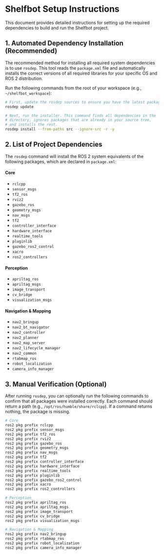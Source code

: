 # Shelfbot Setup Instructions

This document provides detailed instructions for setting up the required dependencies to build and run the Shelfbot project.

## 1. Automated Dependency Installation (Recommended)

The recommended method for installing all required system dependencies is to use `rosdep`. This tool reads the `package.xml` file and automatically installs the correct versions of all required libraries for your specific OS and ROS 2 distribution.

Run the following commands from the root of your workspace (e.g., `~/shelfbot_workspace`):

```bash
# First, update the rosdep sources to ensure you have the latest package list
rosdep update

# Next, run the installer. This command finds all dependencies in the 'src'
# directory, ignores packages that are already in your source tree,
# and installs the rest.
rosdep install --from-paths src --ignore-src -r -y
```

## 2. List of Project Dependencies

The `rosdep` command will install the ROS 2 system equivalents of the following packages, which are declared in `package.xml`:

#### Core
- `rclcpp`
- `sensor_msgs`
- `tf2_ros`
- `rviz2`
- `gazebo_ros`
- `geometry_msgs`
- `nav_msgs`
- `tf2`
- `controller_interface`
- `hardware_interface`
- `realtime_tools`
- `pluginlib`
- `gazebo_ros2_control`
- `xacro`
- `ros2_controllers`

#### Perception
- `apriltag_ros`
- `apriltag_msgs`
- `image_transport`
- `cv_bridge`
- `visualization_msgs`

#### Navigation & Mapping
- `nav2_bringup`
- `nav2_bt_navigator`
- `nav2_controller`
- `nav2_planner`
- `nav2_map_server`
- `nav2_lifecycle_manager`
- `nav2_common`
- `rtabmap_ros`
- `robot_localization`
- `camera_info_manager`


## 3. Manual Verification (Optional)

After running `rosdep`, you can optionally run the following commands to confirm that all packages were installed correctly. Each command should return a path (e.g., `/opt/ros/humble/share/rclcpp`). If a command returns nothing, the package is missing.

```bash
# Core
ros2 pkg prefix rclcpp
ros2 pkg prefix sensor_msgs
ros2 pkg prefix tf2_ros
ros2 pkg prefix rviz2
ros2 pkg prefix gazebo_ros
ros2 pkg prefix geometry_msgs
ros2 pkg prefix nav_msgs
ros2 pkg prefix tf2
ros2 pkg prefix controller_interface
ros2 pkg prefix hardware_interface
ros2 pkg prefix realtime_tools
ros2 pkg prefix pluginlib
ros2 pkg prefix gazebo_ros2_control
ros2 pkg prefix xacro
ros2 pkg prefix ros2_controllers

# Perception
ros2 pkg prefix apriltag_ros
ros2 pkg prefix apriltag_msgs
ros2 pkg prefix image_transport
ros2 pkg prefix cv_bridge
ros2 pkg prefix visualization_msgs

# Navigation & Mapping
ros2 pkg prefix nav2_bringup
ros2 pkg prefix rtabmap_ros
ros2 pkg prefix robot_localization
ros2 pkg prefix camera_info_manager
```